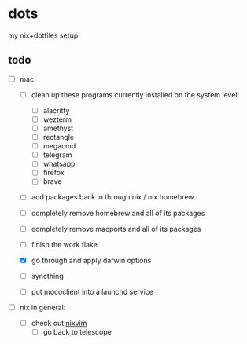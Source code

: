 # dots

my nix+dotfiles setup

## todo

- [ ] mac:

  - [ ] clean up these programs currently installed on the system level:

    - [ ] alacritty
    - [ ] wezterm
    - [ ] amethyst
    - [ ] rectangle
    - [ ] megacmd
    - [ ] telegram
    - [ ] whatsapp
    - [ ] firefox
    - [ ] brave

  - [ ] add packages back in through nix / nix.homebrew
  - [ ] completely remove homebrew and all of its packages
  - [ ] completely remove macports and all of its packages
  - [ ] finish the work flake
  - [x] go through and apply darwin options
  - [ ] syncthing
  - [ ] put mococlient into a launchd service

- [ ] nix in general:
  - [ ] check out [nixvim](https://github.com/nix-community/nixvim)
    - [ ] go back to telescope
